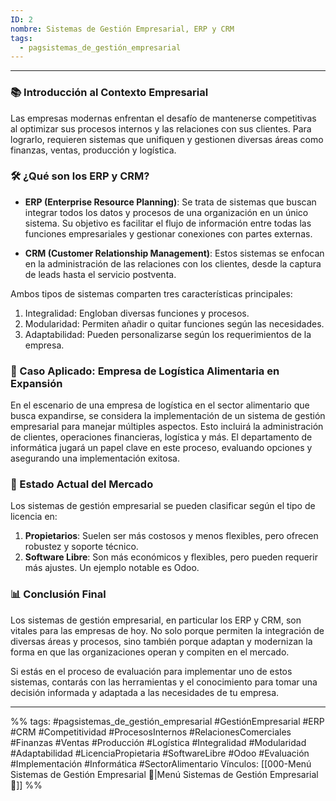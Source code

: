 ```yaml
---
ID: 2
nombre: Sistemas de Gestión Empresarial, ERP y CRM
tags:
  - pagsistemas_de_gestión_empresarial
---
```

___
### 📚 Introducción al Contexto Empresarial 

Las empresas modernas enfrentan el desafío de mantenerse competitivas al optimizar sus procesos internos y las relaciones con sus clientes. Para lograrlo, requieren sistemas que unifiquen y gestionen diversas áreas como finanzas, ventas, producción y logística.

### 🛠️ ¿Qué son los ERP y CRM?

* **ERP (Enterprise Resource Planning)**: Se trata de sistemas que buscan integrar todos los datos y procesos de una organización en un único sistema. Su objetivo es facilitar el flujo de información entre todas las funciones empresariales y gestionar conexiones con partes externas.
  
* **CRM (Customer Relationship Management)**: Estos sistemas se enfocan en la administración de las relaciones con los clientes, desde la captura de leads hasta el servicio postventa.

Ambos tipos de sistemas comparten tres características principales:
1. Integralidad: Engloban diversas funciones y procesos.
2. Modularidad: Permiten añadir o quitar funciones según las necesidades.
3. Adaptabilidad: Pueden personalizarse según los requerimientos de la empresa.

### 🏢 Caso Aplicado: Empresa de Logística Alimentaria en Expansión

En el escenario de una empresa de logística en el sector alimentario que busca expandirse, se considera la implementación de un sistema de gestión empresarial para manejar múltiples aspectos. Esto incluirá la administración de clientes, operaciones financieras, logística y más. El departamento de informática jugará un papel clave en este proceso, evaluando opciones y asegurando una implementación exitosa.

### 🌟 Estado Actual del Mercado

Los sistemas de gestión empresarial se pueden clasificar según el tipo de licencia en:

1. **Propietarios**: Suelen ser más costosos y menos flexibles, pero ofrecen robustez y soporte técnico.
2. **Software Libre**: Son más económicos y flexibles, pero pueden requerir más ajustes. Un ejemplo notable es Odoo.

### 📊 Conclusión Final

Los sistemas de gestión empresarial, en particular los ERP y CRM, son vitales para las empresas de hoy. No solo porque permiten la integración de diversas áreas y procesos, sino también porque adaptan y modernizan la forma en que las organizaciones operan y compiten en el mercado.

Si estás en el proceso de evaluación para implementar uno de estos sistemas, contarás con las herramientas y el conocimiento para tomar una decisión informada y adaptada a las necesidades de tu empresa.

___
%%
tags: #pagsistemas_de_gestión_empresarial  #GestiónEmpresarial #ERP #CRM #Competitividad #ProcesosInternos #RelacionesComerciales #Finanzas #Ventas #Producción #Logística #Integralidad #Modularidad #Adaptabilidad #LicenciaPropietaria #SoftwareLibre #Odoo #Evaluación #Implementación #Informática #SectorAlimentario
Vínculos:  [[000-Menú Sistemas de Gestión Empresarial 📃|Menú Sistemas de Gestión Empresarial 📃]]
%%